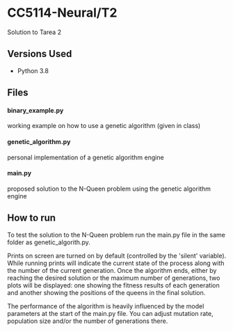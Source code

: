 # CC5114-Neural/T2
Solution to Tarea 2

## Versions Used
* Python 3.8

## Files
#### binary_example.py
working example on how to use a genetic algorithm (given in class)
#### genetic_algorithm.py
personal implementation of a genetic algorithm engine
#### main.py
proposed solution to the N-Queen problem using the genetic algorithm engine

## How to run
To test the solution to the N-Queen problem run the main.py file in the same folder as genetic_algorith.py. 

Prints on screen are turned on by default (controlled by the 'silent' variable).
While running prints will indicate the current state of the process along with the number of the current generation.
Once the algorithm ends, 
either by reaching the desired solution or the maximum number of generations, 
two plots will be displayed: 
one showing the fitness results of each generation and another showing the positions of the queens in the final solution.

The performance of the algorithm is heavily influenced by the model parameters at the start of the main.py file. 
You can adjust mutation rate, population size and/or the number of generations there.
